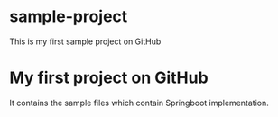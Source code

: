 # sample-project
This is my first sample project on GitHub
# My first project on GitHub
It contains the sample files which contain Springboot implementation.
